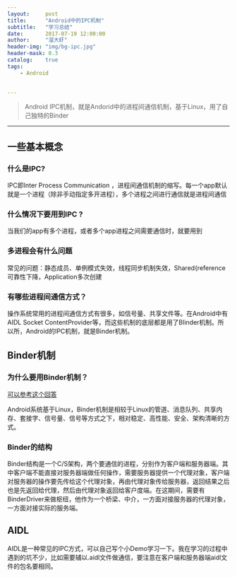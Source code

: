 ```yaml
---
layout:     post
title:      "Android中的IPC机制"
subtitle:   "学习总结"
date:       2017-07-19 12:00:00
author:     "溜大虾"
header-img: "img/bg-ipc.jpg"
header-mask: 0.3
catalog:    true
tags:
    - Android
    

---
```


> Android IPC机制，就是Andorid中的进程间通信机制，基于Linux，用了自己独特的Binder  

---





 



## 一些基本概念

### 什么是IPC?
IPC即Inter Process Communication  ，进程间通信机制的缩写。每一个app默认就是一个进程（除非手动指定多开进程），多个进程之间进行通信就是进程间通信

### 什么情况下要用到IPC ?
当我们的app有多个进程，或者多个app进程之间需要通信时，就要用到

### 多进程会有什么问题
常见的问题：静态成员、单例模式失效，线程同步机制失效，Shared{reference可靠性下降，Application多次创建

### 有哪些进程间通信方式？

操作系统常用的进程间通信方式有很多，如信号量、共享文件等。在Android中有AIDL  Socket  ContentProvider等，而这些机制的底层都是用了BIinder机制。所以所，Android的IPC机制，就是Binder机制。  



## Binder机制

### 为什么要用Binder机制？

[可以参考这个回答](https://www.zhihu.com/question/39440766)



Android系统基于Linux，Binder机制是相较于Linux的管道、消息队列、共享内存、套接字、信号量、信号等方式之下，相对稳定、高性能、安全、架构清晰的方式。



### Binder的结构

Binder结构是一个C/S架构，两个要通信的进程，分别作为客户端和服务器端。其中客户端不能直接对服务器端做任何操作，需要服务器提供一个代理对象，客户端对服务器的操作要先传给这个代理对象，再由代理对象传给服务器，返回结果之后也是先返回给代理，然后由代理对象返回给客户度端。在这期间，需要有BinderDriver来做枢纽，他作为一个桥梁、中介，一方面对接服务器的代理对象，一方面对接实际的服务端。

## AIDL

AIDL是一种常见的IPC方式，可以自己写个小Demo学习一下。我在学习的过程中遇到的坑不少，比如需要辅以.aidl文件做通信，要注意在客户端和服务器端aidl文件的包名要相同。
